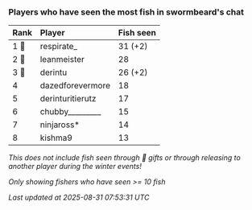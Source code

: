 ### Players who have seen the most fish in swormbeard's chat

| Rank  | Player           | Fish seen |
|:------|:-----------------|:----------|
| 1 🥇  | respirate_       | 31 (+2)   |
| 2 🥈  | leanmeister      | 28        |
| 3 🥉  | derintu          | 26 (+2)   |
| 4     | dazedforevermore | 18        |
| 5     | derinturitierutz | 17        |
| 6     | chubby_________  | 15        |
| 7     | ninjaross*       | 14        |
| 8     | kishma9          | 13        |

_This does not include fish seen through 🎁 gifts or through releasing to another player during the winter events!_

_Only showing fishers who have seen >= 10 fish_

_Last updated at 2025-08-31 07:53:31 UTC_